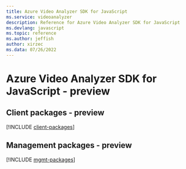 ```yaml
---
title: Azure Video Analyzer SDK for JavaScript
ms.service: videoanalyzer
description: Reference for Azure Video Analyzer SDK for JavaScript
ms.devlang: javascript
ms.topic: reference
ms.author: jeffish
author: xirzec
ms.data: 07/26/2022
---
```

# Azure Video Analyzer SDK for JavaScript - preview

## Client packages - preview
[!INCLUDE [client-packages](video-analyzer-client-index.md)]
## Management packages - preview
[!INCLUDE [mgmt-packages](video-analyzer-mgmt-index.md)]